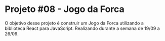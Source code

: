 # Projeto #08 - Jogo da Forca

O objetivo desse projeto é construir um Jogo da Forca utilizando a biblioteca React para JavaScript.
Realizando durante a semana de 19/09 a 26/09.